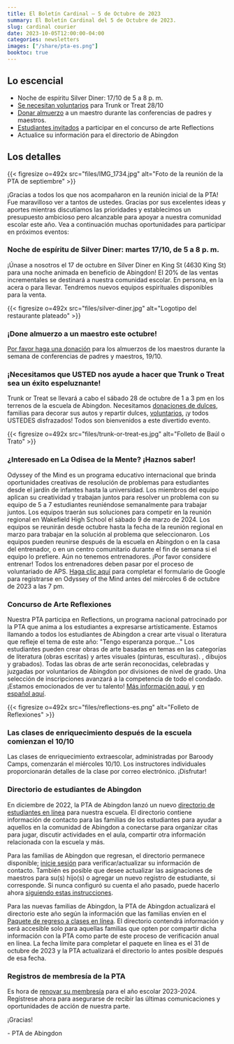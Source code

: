 ```yaml
---
title: El Boletín Cardinal — 5 de Octubre de 2023
summary: El Boletín Cardinal del 5 de Octubre de 2023.
slug: cardinal courier
date: 2023-10-05T12:00:00-04:00
categories: newsletters
images: ["/share/pta-es.png"]
booktoc: true
---
```


## Lo escencial

- Noche de espíritu Silver Diner: 17/10 de 5 a 8 p. m.
- [Se necesitan voluntarios](https://docs.google.com/forms/d/e/1FAIpQLScaHcqXP6ak0Q-Jr50qd-ilBG4Gt7EpA5Wu9yqiIo44yMZMNQ/viewform) para Trunk or Treat 28/10
- [Donar almuerzo](https://abingdonpta.memberhub.com/store/items/934749) a un maestro durante las conferencias de padres y maestros.
- [Estudiantes invitados](/reflections) a participar en el concurso de arte Reflections
- Actualice su información para el directorio de Abingdon

## Los detalles

{{< figresize o=492x src="files/IMG_1734.jpg" alt="Foto de la reunión de la PTA de septiembre" >}}

¡Gracias a todos los que nos acompañaron en la reunión inicial de la PTA! Fue maravilloso ver a tantos de ustedes. Gracias por sus excelentes ideas y aportes mientras discutíamos las prioridades y establecimos un presupuesto ambicioso pero alcanzable para apoyar a nuestra comunidad escolar este año. Vea a continuación muchas oportunidades para participar en próximos eventos:

### Noche de espíritu de Silver Diner: martes 17/10, de 5 a 8 p. m.

¡Únase a nosotros el 17 de octubre en Silver Diner en King St (4630 King St) para una noche animada en beneficio de Abingdon! El 20% de las ventas incrementales se destinará a nuestra comunidad escolar. En persona, en la acera o para llevar. Tendremos nuevos equipos espirituales disponibles para la venta.

{{< figresize o=492x src="files/silver-diner.jpg" alt="Logotipo del restaurante plateado" >}}

### ¡Done almuerzo a un maestro este octubre!

[Por favor haga una donación](https://abingdonpta.memberhub.com/store/items/934749) para los almuerzos de los maestros durante la semana de conferencias de padres y maestros, 19/10.

### ¡Necesitamos que USTED nos ayude a hacer que Trunk o Treat sea un éxito espeluznante!

Trunk or Treat se llevará a cabo el sábado 28 de octubre de 1 a 3 pm en los terrenos de la escuela de Abingdon. Necesitamos [donaciones de dulces](https://www.amazon.com/hz/wishlist/ls/FVMZN0UJ9M30), familias para decorar sus autos y repartir dulces, [voluntarios](https://docs.google.com/forms/d/e/1FAIpQLSdAaqt8znJMzxFO-KxTCY1oBHHsDqyOp8aSqmjnLs4BYkrWfg/viewform), ¡y todos USTEDES disfrazados! Todos son bienvenidos a este divertido evento.

{{< figresize o=492x src="files/trunk-or-treat-es.jpg" alt="Folleto de Baúl o Trato" >}}

### ¿Interesado en La Odisea de la Mente? ¡Haznos saber!

Odyssey of the Mind es un programa educativo internacional que brinda oportunidades creativas de resolución de problemas para estudiantes desde el jardín de infantes hasta la universidad. Los miembros del equipo aplican su creatividad y trabajan juntos para resolver un problema con su equipo de 5 a 7 estudiantes reuniéndose semanalmente para trabajar juntos. Los equipos traerán sus soluciones para competir en la reunión regional en Wakefield High School el sábado 9 de marzo de 2024. Los equipos se reunirán desde octubre hasta la fecha de la reunión regional en marzo para trabajar en la solución al problema que seleccionaron. Los equipos pueden reunirse después de la escuela en Abingdon o en la casa del entrenador, o en un centro comunitario durante el fin de semana si el equipo lo prefiere. Aún no tenemos entrenadores. ¡Por favor considere entrenar! Todos los entrenadores deben pasar por el proceso de voluntariado de APS. [Haga clic aquí](https://docs.google.com/forms/d/e/1FAIpQLSdAaqt8znJMzxFO-KxTCY1oBHHsDqyOp8aSqmjnLs4BYkrWfg/viewform) para completar el formulario de Google para registrarse en Odyssey of the Mind antes del miércoles 6 de octubre de 2023 a las 7 pm.

### Concurso de Arte Reflexiones

Nuestra PTA participa en Reflections, un programa nacional patrocinado por la PTA que anima a los estudiantes a expresarse artísticamente. Estamos llamando a todos los estudiantes de Abingdon a crear arte visual o literatura que refleje el tema de este año: "Tengo esperanza porque..." Los estudiantes pueden crear obras de arte basadas en temas en las categorías de literatura (obras escritas) y artes visuales (pinturas, esculturas). , dibujos y grabados). Todas las obras de arte serán reconocidas, celebradas y juzgadas por voluntarios de Abingdon por divisiones de nivel de grado. Una selección de inscripciones avanzará a la competencia de todo el condado. ¡Estamos emocionados de ver tu talento! [Más información aquí](/reflections), y [en español aquí](/es/reflections).

{{< figresize o=492x src="files/reflections-es.png" alt="Folleto de Reflexiones" >}}

### Las clases de enriquecimiento después de la escuela comienzan el 10/10

Las clases de enriquecimiento extraescolar, administradas por Baroody Camps, comenzarán el miércoles 10/10. Los instructores individuales proporcionarán detalles de la clase por correo electrónico. ¡Disfrutar!

### Directorio de estudiantes de Abingdon

En diciembre de 2022, la PTA de Abingdon lanzó un nuevo [directorio de estudiantes en línea](https://abingdonpta.membershiptoolkit.com/) para nuestra escuela. El directorio contiene información de contacto para las familias de los estudiantes para ayudar a aquellos en la comunidad de Abingdon a conectarse para organizar citas para jugar, discutir actividades en el aula, compartir otra información relacionada con la escuela y más.

Para las familias de Abingdon que regresan, el directorio permanece disponible; [inicie sesión](https://abingdonpta.membershiptoolkit.com/) para verificar/actualizar su información de contacto. También es posible que desee actualizar las asignaciones de maestros para su(s) hijo(s) o agregar un nuevo registro de estudiante, si corresponde. Si nunca configuró su cuenta el año pasado, puede hacerlo ahora [siguiendo estas instrucciones](/2022/12/01/directory/).

Para las nuevas familias de Abingdon, la PTA de Abingdon actualizará el directorio este año según la información que las familias envíen en el [Paquete de regreso a clases en línea](https://www.apsva.us/registration/online-back-to-school-packet/). El directorio contendrá información y será accesible solo para aquellas familias que opten por compartir dicha información con la PTA como parte de este proceso de verificación anual en línea. La fecha límite para completar el paquete en línea es el 31 de octubre de 2023 y la PTA actualizará el directorio lo antes posible después de esa fecha.

### Registros de membresía de la PTA

Es hora de [renovar su membresía](/join/) para el año escolar 2023-2024. Regístrese ahora para asegurarse de recibir las últimas comunicaciones y oportunidades de acción de nuestra parte.

¡Gracias!

\- PTA de Abingdon